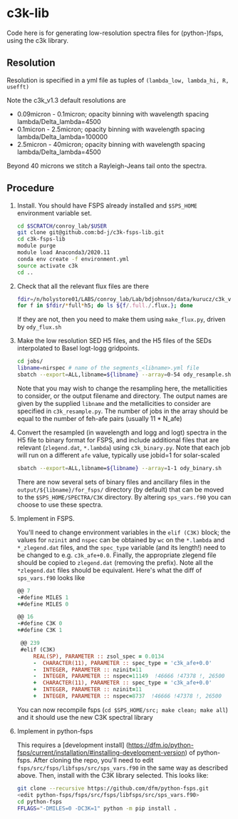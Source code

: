 # c3k-lib

Code here is for generating low-resolution spectra files for (python-)fsps,
using the c3k library.

## Resolution

Resolution is specified in a yml file as tuples of `(lambda_low, lambda_hi, R, usefft)`

Note the c3k_v1.3 default resolutions are

* 0.09micron - 0.1micron; opacity binning with wavelength spacing lambda/Delta_lambda=4500
* 0.1micron - 2.5micron; opacity binning with wavelength spacing lambda/Delta_lambda=100000
* 2.5micron - 40micron; opacity binning with wavelength spacing lambda/Delta_lambda=4500

Beyond 40 microns we stitch a Rayleigh-Jeans tail onto the spectra.

## Procedure

1. Install.  You should have FSPS already installed and `$SPS_HOME` environment variable set.

   ```sh
   cd $SCRATCH/conroy_lab/$USER
   git clone git@github.com:bd-j/c3k-fsps-lib.git
   cd c3k-fsps-lib
   module purge
   module load Anaconda3/2020.11
   conda env create -f environment.yml
   source activate c3k
   cd ..
   ```

2. Check that all the relevant flux files are there

   ```sh
   fdir=/n/holystore01/LABS/conroy_lab/Lab/bdjohnson/data/kurucz/c3k_v1.3/fullres
   for f in $fdir/*full*h5; do ls ${f/.full./.flux.}; done
   ```

   If they are not, then you need to make them using `make_flux.py`, driven by `ody_flux.sh`

3. Make the low resolution SED H5 files, and the H5 files of the SEDs
   interpolated to Basel logt-logg gridpoints.

   ```sh
   cd jobs/
   libname=nirspec # name of the segments_<libname>.yml file
   sbatch --export=ALL,libname=${libname} --array=0-54 ody_resample.sh
   ```

   Note that you may wish to change the resampling here, the metallicities to
   consider, or the output filename and directory.  The output names are given
   by the supplied `libname` and the metallicities to consider are
   specified in `c3k_resample.py`.  The number of jobs in the array should be
   equal to the number of feh-afe pairs (usually 11 * N_afe)

4. Convert the resampled (in wavelength and logg and logt) spectra in the H5
   file to binary format for FSPS, and include additional files that are
   relevant (`zlegend.dat`, `*.lambda`) using `c3k_binary.py`.  Note that each
   job will run on a different `afe` value, typically use jobid=1 for solar-scaled

   ```sh
   sbatch --export=ALL,libname=${libname} --array=1-1 ody_binary.sh
   ```

   There are now several sets of binary files and ancillary files in the
   `output/${libname}/for_fsps/` directory (by default) that can be moved to the
   ```$SPS_HOME/SPECTRA/C3K``` directory.  By altering `sps_vars.f90` you can
   choose to use these spectra.

5. Implement in FSPS.

   You'll need to change environment variables in the ``elif (C3K)`` block; the
   values for `nzinit` and `nspec` can be obtained by `wc` on the `*.lambda` and
   `*_zlegend.dat` files, and the `spec_type` variable (and its length!) need to
   be changed to e.g. `c3k_afe+0.0`. Finally, the appropriate zlegend file
   should be copied to `zlegend.dat` (removing the prefix).  Note all the
   `*zlegend.dat` files should be equivalent.  Here's what the diff of
   `sps_vars.f90` looks like

   ```f90
   @@ 7
   -#define MILES 1
   +#define MILES 0

   @@ 16
   -#define C3K 0
   +#define C3K 1

    @@ 239
    #elif (C3K)
        REAL(SP), PARAMETER :: zsol_spec = 0.0134
        -  CHARACTER(11), PARAMETER :: spec_type = 'c3k_afe+0.0'
        -  INTEGER, PARAMETER :: nzinit=11
        -  INTEGER, PARAMETER :: nspec=11149  !46666 !47378 !, 26500
        +  CHARACTER(11), PARAMETER :: spec_type = 'c3k_afe+0.0'
        +  INTEGER, PARAMETER :: nzinit=11
        +  INTEGER, PARAMETER :: nspec=8737  !46666 !47378 !, 26500
    ```

    You can now recompile fsps (`cd $SPS_HOME/src; make clean; make all`) and it
    should use the new C3K spectral library

6. Implement in python-fsps

   This requires a [development install]
   (https://dfm.io/python-fsps/current/installation/#installing-development-version)
   of python-fsps. After cloning the repo, you'll need to edit
   `fsps/src/fsps/libfsps/src/sps_vars.f90` in the same way as described above.
   Then, install with the C3K library selected.  This looks like:

   ```sh
   git clone --recursive https://github.com/dfm/python-fsps.git
   <edit python-fsps/fsps/src/fsps/libfsps/src/sps_vars.f90>
   cd python-fsps
   FFLAGS="-DMILES=0 -DC3K=1" python -m pip install .
   ```